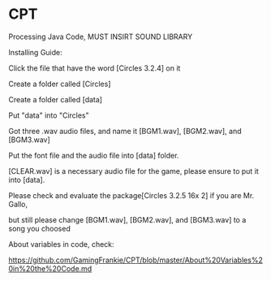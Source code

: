 # CPT

Processing Java Code, MUST INSIRT SOUND LIBRARY

Installing Guide:

Click the file that have the word [Circles 3.2.4] on it

Create a folder called [Circles]

Create a folder called [data]

Put "data" into "Circles"

Got three .wav audio files, and name it [BGM1.wav], [BGM2.wav], and [BGM3.wav]

Put the font file and the audio file into [data] folder.

[CLEAR.wav] is a necessary audio file for the game, please ensure to put it into [data].

Please check and evaluate the package[Circles 3.2.5 16x 2] if you are Mr. Gallo, 

but still please change [BGM1.wav], [BGM2.wav], and [BGM3.wav] to a song you choosed

About variables in code, check: 

https://github.com/GamingFrankie/CPT/blob/master/About%20Variables%20in%20the%20Code.md
